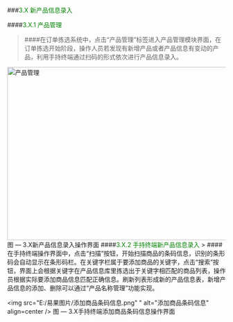 ###<font color = "green">3.X 新产品信息录入</font>

####<font color = "green">3.X.1 产品管理</font>
> ####在订单拣选系统中，点击“产品管理”标签进入产品管理模块界面，在订单拣选开始阶段，操作人员若发现有新增产品或者产品信息有变动的产品，利用手持终端通过扫码的形式依次进行产品信息录入。

<img src="E:/易果图片/产品管理.png" width = "600" height = "400" alt="产品管理" align=center />
图 — 3.X新产品信息录入操作界面
####<font color = "green">3.X.2 手持终端新产品信息录入</font>
> ####在手持终端操作界面中，点击“扫描”按钮，开始扫描商品的条码信息，识别的条形码会自动显示在条形码栏。在关键字栏属于要添加商品的关键字，点击“搜索”按钮，界面上会根据关键字在产品信息库里拣选出于关键字相匹配的商品列表，操作员根据实际要添加商品信息匹配正确信息。刷新列表形成新的产品信息表，新增产品信息的添加、删除可以通过“产品名称管理”功能实现。

<img src="E:/易果图片/添加商品条码信息.png" " alt="添加商品条码信息" align=center />
图 — 3.X手持终端添加商品条码信息操作界面